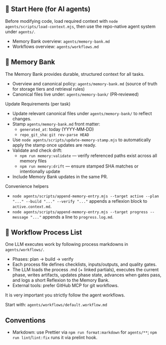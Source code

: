 ## 🔧 Start Here (for AI agents)

Before modifying code, load required context with `node agents/scripts/load-context.mjs`, then use the repo-native agent system under `agents/`.

- Memory Bank overview: `agents/memory-bank.md`
- Workflows overview: `agents/workflows.md`

## 🔑 Memory Bank

The Memory Bank provides durable, structured context for all tasks.

- Overview and canonical policy: `agents/memory-bank.md` (source of truth for storage tiers and retrieval rules)
- Canonical files live under: `agents/memory-bank/` (PR‑reviewed)

Update Requirements (per task)

- Update relevant canonical files under `agents/memory-bank/` to reflect changes.
- Stamp `agents/memory-bank.md` front matter:
  - `generated_at`: today (YYYY‑MM‑DD)
  - `repo_git_sha`: `git rev-parse HEAD`
- Use `node agents/scripts/update-memory-stamp.mjs` to automatically apply the stamp once updates are ready.
- Validate and check drift:
  - `npm run memory:validate` — verify referenced paths exist across all memory files
  - `npm run memory:drift` — ensure stamped SHA matches or intentionally update
- Include Memory Bank updates in the same PR.

Convenience helpers

- `node agents/scripts/append-memory-entry.mjs --target active --plan "..." --build "..." --verify "..."` appends a reflexion block to `active.context.md`.
- `node agents/scripts/append-memory-entry.mjs --target progress --message "..."` appends a line to `progress.log.md`.

## 🧭 Workflow Process List

One LLM executes work by following process markdowns in `agents/workflows/`.

- Phases: plan → build → verify
- Each process file defines checklists, inputs/outputs, and quality gates.
- The LLM loads the process .md (+ linked partials), executes the current phase, writes artifacts, updates phase state, advances when gates pass, and logs a short Reflexion to the Memory Bank.
- External tools: prefer GitHub MCP for git workflows.

It is very important you strictly follow the agent workflows.

Start with: `agents/workflows/default.workflow.md`
## Conventions

- Markdown: use Prettier via `npm run format:markdown` for `agents/**`; `npm run lint`/`lint:fix` runs it via prelint hook.
